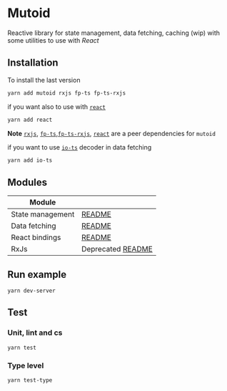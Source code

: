 # Mutoid

Reactive library for state management, data fetching, caching (wip) with some utilities to use with _React_

## Installation

To install the last version

```sh
yarn add mutoid rxjs fp-ts fp-ts-rxjs
```

if you want also to use with [`react`](https://github.com/facebook/react)

```sh
yarn add react
```

**Note** [`rxjs`](https://github.com/ReactiveX/rxjs), [`fp-ts`](https://github.com/gcanti/fp-ts),[`fp-ts-rxjs`](https://github.com/gcanti/fp-ts-rxjs), [`react`](https://github.com/facebook/react) are a peer dependencies for `mutoid`

if you want to use [`io-ts`](https://github.com/gcanti/io-ts) decoder in data fetching

```sh
yarn add io-ts
```

## Modules

| Module           |                                                                                         |
| ---------------- | --------------------------------------------------------------------------------------- |
| State management | [README](https://github.com/facile-it/mutoid/tree/master/src/state/README.md)           |
| Data fetching    | [README](https://github.com/facile-it/mutoid/tree/master/src/http/README.md)            |
| React bindings   | [README](https://github.com/facile-it/mutoid/tree/master/src/react/README.md)           |
| RxJs             | Deprecated [README](https://github.com/facile-it/mutoid/tree/master/src/rxjs/README.md) |

## Run example

```console
yarn dev-server
```

## Test

### Unit, lint and cs

```console
yarn test
```

### Type level

```console
yarn test-type
```
